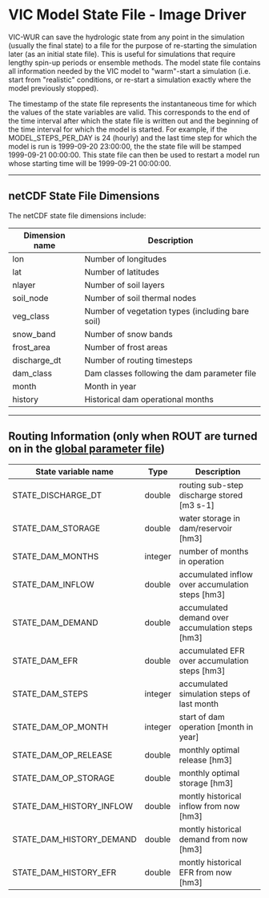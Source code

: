 # VIC Model State File - Image Driver

VIC-WUR can save the hydrologic state from any point in the simulation (usually the final state) to a file for the purpose of re-starting the simulation later (as an initial state file). This is useful for simulations that require lengthy spin-up periods or ensemble methods. The model state file contains all information needed by the VIC model to "warm"-start a simulation (i.e. start from "realistic" conditions, or re-start a simulation exactly where the model previously stopped).

The timestamp of the state file represents the instantaneous time for which the values of the state variables are valid. This corresponds to the end of the time interval after which the state file is written out and the beginning of the time interval for which the model is started. For example, if the MODEL_STEPS_PER_DAY is 24 (hourly) and the last time step for which the model is run is 1999-09-20 23:00:00, the the state file will be stamped 1999-09-21 00:00:00. This state file can then be used to restart a model run whose starting time will be 1999-09-21 00:00:00.

* * *

## netCDF State File Dimensions

The netCDF state file dimensions include:

| Dimension name | Description                                      |
|----------------|--------------------------------------------------|
| lon            | Number of longitudes                             |
| lat            | Number of latitudes                              |
| nlayer         | Number of soil layers                            |
| soil_node      | Number of soil thermal nodes                     |
| veg_class      | Number of vegetation types (including bare soil) |
| snow_band      | Number of snow bands                             |
| frost_area     | Number of frost areas                            |
| discharge_dt   | Number of routing timesteps                      |
| dam_class      | Dam classes following the dam parameter file     |
| month          | Month in year                                    |
| history        | Historical dam operational months                |

* * *

## Routing Information (only when ROUT are turned on in the [global parameter file](GlobalParam_vicwur.md#DefineStateFiles))

| State   variable name            | Type              | Description                                       |
|----------------------------------|-------------------|---------------------------------------------------|
| STATE_DISCHARGE_DT               | double            | routing sub-step discharge stored [m3 s-1]        |
| STATE_DAM_STORAGE                | double            | water storage in dam/reservoir [hm3]              |
| STATE_DAM_MONTHS                 | integer           | number of months in operation                     |
| STATE_DAM_INFLOW                 | double            | accumulated inflow over accumulation steps [hm3]  |
| STATE_DAM_DEMAND                 | double            | accumulated demand over accumulation steps [hm3]  |
| STATE_DAM_EFR                    | double            | accumulated EFR over accumulation steps [hm3]     |
| STATE_DAM_STEPS                  | integer           | accumulated simulation steps of last month        |
| STATE_DAM_OP_MONTH               | integer           | start of dam operation [month in year]            |
| STATE_DAM_OP_RELEASE             | double            | monthly optimal release [hm3]                     |
| STATE_DAM_OP_STORAGE             | double            | monthly optimal storage [hm3]                     |
| STATE_DAM_HISTORY_INFLOW         | double            | montly historical inflow from now [hm3]           |
| STATE_DAM_HISTORY_DEMAND         | double            | montly historical demand from now [hm3]           |
| STATE_DAM_HISTORY_EFR            | double            | montly historical EFR from now [hm3]              |


